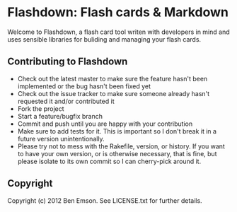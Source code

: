 # Flashdown: Flash cards & Markdown

Welcome to Flashdown, a flash card tool writen with developers in mind
and uses sensible libraries for buliding and managing your flash cards.










## Contributing to Flashdown
 
* Check out the latest master to make sure the feature hasn't been
  implemented or the bug hasn't been fixed yet
* Check out the issue tracker to make sure someone already hasn't
  requested it and/or contributed it
* Fork the project
* Start a feature/bugfix branch
* Commit and push until you are happy with your contribution
* Make sure to add tests for it. This is important so I don't break it
  in a future version unintentionally.
* Please try not to mess with the Rakefile, version, or history. If you
  want to have your own version, or is otherwise necessary, that is
fine, but please isolate to its own commit so I can cherry-pick around
it.


## Copyright

Copyright (c) 2012 Ben Emson. See LICENSE.txt for further details.
